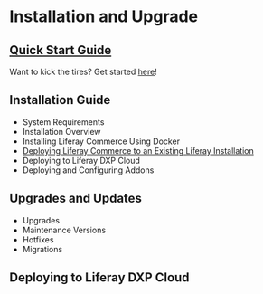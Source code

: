 # Installation and Upgrade

## [Quick Start Guide](./quick-start-guide/README.md)

Want to kick the tires? Get started [here](./installation-and-deployment/quick-start-guide/README.md)!

## Installation Guide

* System Requirements
* Installation Overview
* Installing Liferay Commerce Using Docker
* [Deploying Liferay Commerce to an Existing Liferay Installation](./installation-guide/deploying-liferay-commerce-to-an-existing-liferay-installation/README.md)
* Deploying to Liferay DXP Cloud
* Deploying and Configuring Addons

## Upgrades and Updates

* Upgrades
* Maintenance Versions
* Hotfixes
* Migrations

## Deploying to Liferay DXP Cloud
